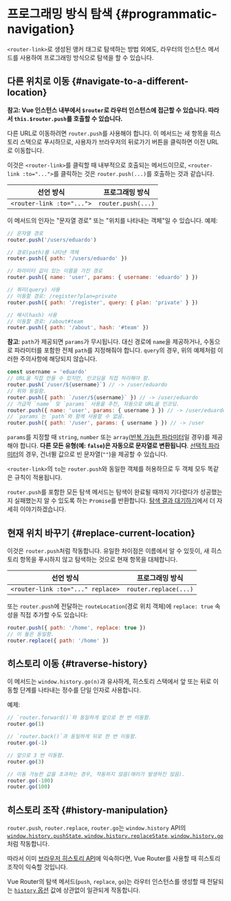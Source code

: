 # 프로그래밍 방식 탐색 {#programmatic-navigation}

`<router-link>`로 생성된 앵커 태그로 탐색하는 방법 외에도,
라우터의 인스턴스 메서드를 사용하여 프로그래밍 방식으로 탐색을 할 수 있습니다.

## 다른 위치로 이동 {#navigate-to-a-different-location}

**참고: Vue 인스턴스 내부에서 `$router`로 라우터 인스턴스에 접근할 수 있습니다.
따라서 `this.$router.push`를 호출할 수 있습니다.**

다른 URL로 이동하려면 `router.push`를 사용해야 합니다.
이 메서드는 새 항목을 히스토리 스택으로 푸시하므로,
사용자가 브라우저의 뒤로가기 버튼을 클릭하면 이전 URL로 이동합니다.

이것은 `<router-link>`를 클릭할 때 내부적으로 호출되는 메서드이므로,
`<router-link :to="...">`를 클릭하는 것은 `router.push(...)`를 호출하는 것과 같습니다.

| 선언 방식                   | 프로그래밍 방식       |
| ------------------------- | ------------------ |
| `<router-link :to="...">` | `router.push(...)` |

이 메서드의 인자는 "문자열 경로" 또는 "위치를 나타내는 객체"일 수 있습니다.
예제:

```js
// 문자열 경로
router.push('/users/eduardo')

// 경로(path)를 나타낸 객체
router.push({ path: '/users/eduardo' })

// 파라미터 값이 있는 이름을 가진 경로
router.push({ name: 'user', params: { username: 'eduardo' } })

// 쿼리(query) 사용
// 이동할 경로: /register?plan=private
router.push({ path: '/register', query: { plan: 'private' } })

// 해시(hash) 사용
// 이동할 경로: /about#team
router.push({ path: '/about', hash: '#team' })
```

**참고**: `path`가 제공되면 `params`가 무시됩니다.
대신 경로에 `name`을 제공하거나,
수동으로 파라미터를 포함한 전체 `path`를 지정해줘야 합니다.
`query`의 경우, 위의 예제처럼 이러한 주의사항에 해당되지 않습니다.

```js
const username = 'eduardo'
// URL을 직접 만들 수 있지만, 인코딩을 직접 처리해야 함.
router.push(`/user/${username}`) // -> /user/eduardo
// 위와 동일함.
router.push({ path: `/user/${username}` }) // -> /user/eduardo
// 가급적 `name` 및 `params` 사용을 추천, 자동으로 URL을 인코딩.
router.push({ name: 'user', params: { username } }) // -> /user/eduardo
// `params`는 `path`와 함께 사용할 수 없음.
router.push({ path: '/user', params: { username } }) // -> /user
```

`params`를 지정할 때 `string`, `number` 또는 `array`([반복 가능한 파라미터](./route-matching-syntax.md#repeatable-params)일 경우)를 제공해야 합니다.
**다른 모든 유형(예: `false`)은 자동으로 문자열로 변환됩니다**.
[선택적 파라미터](./route-matching-syntax.md#optional-parameters)의 경우,
건너뛸 값으로 빈 문자열(`""`)을 제공할 수 있습니다.

`<router-link>`의 `to`는 `router.push`와 동일한 객체를 허용하므로 두 객체 모두 똑같은 규칙이 적용됩니다.

`router.push`를 포함한 모든 탐색 메서드는 탐색이 완료될 때까지 기다렸다가 성공했는지 실패했는지 알 수 있도록 하는 `Promise`를 반환합니다.
[탐색 결과 대기하기](../advanced/navigation-failures.md)에서 더 자세히 이야기하겠습니다.

## 현재 위치 바꾸기 {#replace-current-location}

이것은 `router.push`처럼 작동합니다.
유일한 차이점은 이름에서 알 수 있듯이,
새 히스토리 항목을 푸시하지 않고 탐색하는 것으로 현재 항목을 대체합니다.

| 선언 방식                           | 프로그래밍 방식          |
|-----------------------------------| --------------------- |
| `<router-link :to="..." replace>` | `router.replace(...)` |

또는 `router.push`에 전달하는 `routeLocation`(경로 위치 객체)에 `replace: true` 속성을 직접 추가할 수도 있습니다:

```js
router.push({ path: '/home', replace: true })
// 이 둘은 동일함.
router.replace({ path: '/home' })
```

## 히스토리 이동 {#traverse-history}

이 메서드는 `window.history.go(n)`과 유사하게,
히스토리 스택에서 앞 또는 뒤로 이동할 단계를 나타내는 정수를 단일 인자로 사용합니다.

예제:

```js
// `router.forward()`와 동일하게 앞으로 한 번 이동함.
router.go(1)

// `router.back()`과 동일하게 뒤로 한 번 이동함.
router.go(-1)

// 앞으로 3 번 이동함.
router.go(3)

// 이동 가능한 값을 초과하는 경우, 작동하지 않음(애러가 발생하진 않음).
router.go(-100)
router.go(100)
```

## 히스토리 조작 {#history-manipulation}

`router.push`, `router.replace`, `router.go`는 `window.history` API의 [`window.history.pushState`, `window.history.replaceState`, `window.history.go`](https://developer.mozilla.org/en-US/docs/Web/API/History)처럼 작동합니다.

따라서 이미 [브라우저 히스토리 API](https://developer.mozilla.org/en-US/docs/Web/API/History_API)에 익숙하다면, Vue Router를 사용할 때 히스토리 조작이 익숙할 것입니다.

Vue Router의 탐색 메서드(`push`, `replace`, `go`)는 라우터 인스턴스를 생성할 때 전달되는 [`history` 옵션](/api/#history) 값에 상관없이 일관되게 작동합니다.
